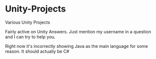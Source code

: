 # Unity-Projects
Various Unity Projects

Fairly active on Unity Answers. Just mention my username in a question and I can try to help you.

Right now it's incorrectly showing Java as the main language for some reason. It should actually be C#
